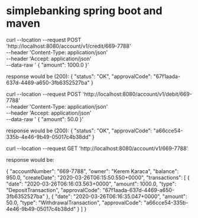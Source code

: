 # simplebanking spring boot and maven 

curl --location --request POST 'http://localhost:8080/account/v1/credit/669-7788' \
--header 'Content-Type: application/json' \
--header 'Accept: application/json' \
--data-raw '    {
        "amount": 1000.0
    }'

response would be (200):
{
    "status": "OK",
    "approvalCode": "67f1aada-637d-4469-a650-3fb6352527ba"
}


curl --location --request POST 'http://localhost:8080/account/v1/debit/669-7788' \
--header 'Content-Type: application/json' \
--header 'Accept: application/json' \
--data-raw '    {
        "amount": 50.0
    }'

response would be (200):
{
    "status": "OK",
    "approvalCode": "a66cce54-335b-4e46-9b49-05017c4b38dd"
}



curl --location --request GET 'http://localhost:8080/account/v1/669-7788'

response would be:

{
    "accountNumber": "669-7788",
    "owner": "Kerem Karaca",
    "balance": 950.0,
    "createDate": "2020-03-26T06:15:50.550+0000",
    "transactions": [
        {
            "date": "2020-03-26T06:16:03.563+0000",
            "amount": 1000.0,
            "type": "DepositTransaction",
            "approvalCode": "67f1aada-637d-4469-a650-3fb6352527ba"
        },
        {
            "date": "2020-03-26T06:16:35.047+0000",
            "amount": 50.0,
            "type": "WithdrawalTransaction",
            "approvalCode": "a66cce54-335b-4e46-9b49-05017c4b38dd"
        }
    ]
}

